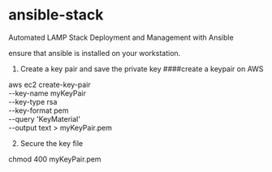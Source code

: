 # ansible-stack

Automated LAMP Stack Deployment and Management with Ansible

ensure that ansible is installed on your workstation.

1. Create a key pair and save the private key ####create a keypair on AWS

aws ec2 create-key-pair \
 --key-name myKeyPair \
 --key-type rsa \
 --key-format pem \
 --query 'KeyMaterial' \
 --output text > myKeyPair.pem

2. Secure the key file

chmod 400 myKeyPair.pem
